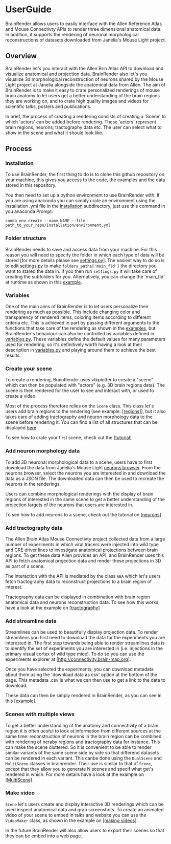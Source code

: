 # UserGuide

BrainRender allows users to easily interface with the Allen Reference Atlas
and Mouse Connectivty APIs to render three dimensional anatomical data. 
In addition, it supports the rendering of neuronal morphological reconstructions
of datasets downloaded from Janelia's Mouse Light project. 


## Overview
BrainRender let's you interact with the Allen Brin Atlas API to download and visualize anatomical 
and projection data. BrainRender also let's you visualize 3d morphological reconstruction of
neurons shared by the Mouse Light project at Janelia alongside the anatomical data from Allen. 
The aim of BrainRender is to make it easy to crate personalized renderings of mouse brain anatomy to let
users get a better understanding of the brain regions they are working on, and to crate high quality
images and videos for scientific talks, posters and publications. 

In brief, the process of creating a rendering consists of creating a 'Scene' to which 'actors' can be added
before rendering. These 'actors' represent brain regions, neurons, tractography data etc. The user can select
what to show in the scene and what it should look like. 


## Process
### Installation
To use BrainRender, the first thing to do is to clone this github repository on your machine, this gives you access
to the code, the examples and the data stored in this repository.

You then need to set up a python environment to use BrainRender with. If you are using anaconda you can 
simply crate an environment using the installation .yml file in the [installation](Installation) subdirectory,
just use this command in you anaconda Prompt:

```conda env create --name NAME --file path_to_your_repo/Installation/environment.yml```

### Folder structure
BrainRender needs to save and access data from your machine. For this reason you will need to specify the folder
in which each type of data will be stored [for more details please see [settings.py](BrainRender\settings.py)]. The easiest way to do so is to edit [settings.py](BrainRender\settings.py)
to make `folders_paths['main_fld']` the directory you want to stared the data in. If you then run `settings.py` it will take care of creating the subfolders for you. 
Alternatively, you can change the 'main_fld' at runtime as shown in this [example](Examples\Tutorial.ipynb).


### Variables
One of the main aims of BrainRender is to let users personalize their rendering as much as possible. This include
changing color and transparency of rendered items, coloring items according to different criteria etc. 
This is achieved in part by passing different arguments to the functions that take care of the rendering 
as shown in the [examples](Examples), but BrainRender's behaviour can also be controlled by variables defined in
[variables.py](BrainRender\variables.py). These variables define the default values for many parameters used for rendering, so it's definitively worth having a look at their description in [variables.py](BrainRender\variables.py)
and playing around them to achieve the best results. 


### Create your scene
To create a rendering, BrainRender uses vtkplotter to create a "scene" which can
then be populated with "actors" (e.g. 3D brain regions data). The
scene is then rendered for the user to see and interact with, or used to create a video. 

Most of the process therefore relies on the `Scene` class. This class
let's users add brain regions to the rendering [see example: [[regions]](Examples/Regions.ipynb)], but it also takes care of adding tractography and neuron morphology data to the scene before rendering it. 
You can find a list of all structures that can be displayed [here](all_regions.txt).

To see how to crate your first scene, check out the [[tutorial]](Examples/tutorial.ipynb)

### Add neuron morphology data
To add 3D neuronal morphological data to a scene, users have to first download the data
from Janelia's Mouse Light [neurons browser](http://ml-neuronbrowser.janelia.org). 
From the neurons browser, select the neurons you are interested in and download the data
as a JSON file. The downloaded data can then be used to recreate the neurons in the renderings. 

Users can combine morphological renderings with the display of brain regions of interested
in the same scene to get a better understanding of the projection targets of the neurons 
that users are interested in. 

To see how to add neurons to a scene, check out the tutorial on [[neurons]](Examples/Neurons.ipynb)

### Add tractography data 
The Allen Brain Atlas Mouse Connectivty project collected data from a large number 
of experiments in which viral tracers were injected into wild type and CRE driver lines
to investigate anatomical projections between brain regions. 
To get these data Allen provides an API, and BrainRender uses this API to fetch
anatomical projection data and render these projections in 3D as part of a scene. 

The interaction with the API is mediated by the class `ABA` which let's users 
fetch tractography data to reconstruct projections to a brain region of interest. 

Tractography data can be displayed in combination with brain region anatomical data 
and neurons reconstruction data. To see how this works, have a look at the 
example on [[tractography]](Examples/Tractography.ipynb)

### Add streamline data
Streamlines can be used to beautifully display projection data. To render streamliens you first need to
download the data for the experiments you are interested in. The first step towards being able to render 
streamlines data is to identify the set of experiments you are interested in 
(i.e. injections in the primary visual cortex of wild type mice]. 
To do so you can use the experiments explorer at [http://connectivity.brain-map.org].

Once you have selected the experiments, you can download metadata about them using the 'download data as csv' 
option at the bottom of the page. This metadata .csv is what we can then use to get a link to the data to download. 

These data can then be simply rendered in BrainRender, as you can see in this [[example]](Examples/Streamlines.ipynb).


### Scenes with multiple views
To get a better understanding of the anatomy and connectivity of a brain region it is often uesful to 
look at information from different sources at the same time: reconstruction of neurons in the brain region
can be combined with rendering of neraby regions and tractography data for instance. This can make the scene
cluttered. So it is convenient to be able to render similar variants of the same scene side by side 
so that differend datasets can be rendered in each variant. This canbe done using the `DualScene`
and `MultiScene` classes in brainrender. Their use is similar to that of `Scene`, except that they allow
you to generate N scenes and specif what get's rendered in which. For more details have a look at the example
on [[MultiScene]](Examples/MultiScene.ipynb).

### Make video
`Scene` let's users create and display interactive 3D renderings which can be used 
inspect anatomical data and grab screenshots. To create an animated video of your 
scene to embed in talks and website you can use the `VideoMaker` class, as shown in 
the example on [[making videos]](Examples/Video.ipynb).

In the future BrainRender will also allow users to export their scenes so that they can 
be embed into a web page. 